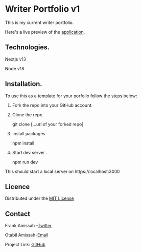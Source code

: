 # Writer Portfolio v1

This is my current writer portfolio.

Here's a live preview of the [application](https://otabil-writer.netlify.app).

## Technologies.

Nextjs v13

Node v18

## Installation.

To use this as a template for your porfolio follow the steps below:

1. Fork the repo into your GitHub account.

2. Clone the repo.

    git clone [...url of your forked repo]

3. Install packages.

    npm install

4. Start dev server .

    npm run dev

This should start a local server on https://localhost:3000

## Licence

Distributed under the [MIT License](LICENSE)

## Contact

Frank Amissah -[Twitter](https://twitter.com/amotabil8)

Otabil Amissah-[Email](mailto:amissahfrank17@gmail.com)

Project Link: [GitHub](https://github.com/amissah17/writerportfolio)

